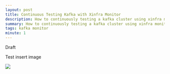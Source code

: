 ```yaml
---
layout: post
title: Continuous Testing Kafka with Xinfra Monitor
description: How to continuously testing a kafka cluster using xinfra monitor
summary: How to continuously testing a kafka cluster using xinfra monitor
tags: kafka monitor
minute: 1
---
```


Draft

Test insert image

<img class="profile-picture" src="{{site.baseurl}}/sun.png">
